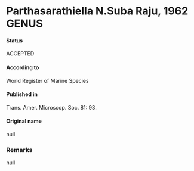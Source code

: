 Parthasarathiella N.Suba Raju, 1962 GENUS
=======

#### Status
ACCEPTED

#### According to
World Register of Marine Species

#### Published in
Trans. Amer. Microscop. Soc. 81: 93.

#### Original name
null

### Remarks
null